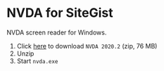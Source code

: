 # NVDA for SiteGist

NVDA screen reader for Windows. 

1. Click [here](./files/nvda.zip) to download `NVDA 2020.2` (zip, 76 MB)
1. Unzip
1. Start `nvda.exe`